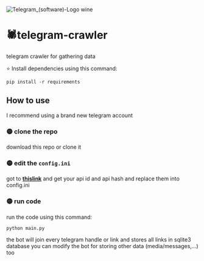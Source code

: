 ![Telegram_(software)-Logo wine](https://user-images.githubusercontent.com/74732606/140754261-098b1925-5748-46a3-8afd-652511e861a6.png)


# 🕷️telegram-crawler
telegram crawler for gathering data


⭐ Install dependencies using this command:

```pip install -r requirements```

##  **How to use**
I recommend using a brand new telegram account
### 🟡 clone the repo
download this repo or clone it
### 🟡 edit the ```config.ini```
got to  [**thislink**](https://my.telegram.org/auth) and get your api id and api hash and replace them into config.ini
### 🟡 run code
run the code using this command:

```python main.py```

the bot will join every telegram handle or link and stores all links in sqlite3 database 
you can modify the bot for storing other data (media/messages,...) too

